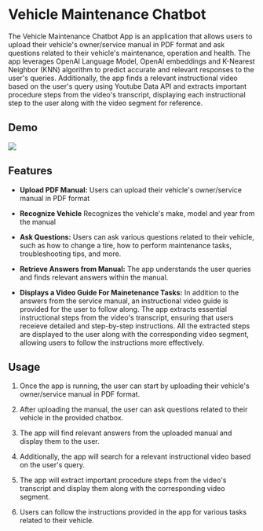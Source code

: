 # Vehicle Maintenance Chatbot

The Vehicle Maintenance Chatbot App is an application that allows users to upload their vehicle's owner/service manual in PDF format and ask questions related to their vehicle's maintenance, operation and health. The app leverages OpenAI Language Model, OpenAI embeddings and K-Nearest Neighbor (KNN) algorithm to predict accurate and relevant responses to the user's queries. Additionally, the app finds a relevant instructional video based on the user's query using Youtube Data API and extracts important procedure steps from the video's transcript, displaying each instructional step to the user along with the video segment for reference.

## Demo

[![](https://github.com/MuneebAnsari/vehicle-maintenance-chatbot/assets/22268574/63bc55aa-bbb0-4a3a-8732-9922a88c1d2c)](https://github.com/MuneebAnsari/vehicle-maintenance-chatbot/assets/22268574/443e16c6-f71f-44df-a198-d73589b5fbf0)

## Features

- **Upload PDF Manual:** Users can upload their vehicle's owner/service manual in PDF format

- **Recognize Vehicle** Recognizes the vehicle's make, model and year from the manual

- **Ask Questions:** Users can ask various questions related to their vehicle, such as how to change a tire, how to perform maintenance tasks, troubleshooting tips, and more.

- **Retrieve Answers from Manual:** The app understands the user queries and finds relevant answers within the manual.

- **Displays a Video Guide For Mainetenance Tasks:** In addition to the answers from the service manual, an instructional video guide is provided for the user to follow along. The app extracts essential instructional steps from the video's transcript, ensuring that users receieve detailed and step-by-step instructions.
  All the extracted steps are displayed to the user along with the corresponding video segment, allowing users to follow the instructions more effectively.

## Usage

1. Once the app is running, the user can start by uploading their vehicle's owner/service manual in PDF format.

2. After uploading the manual, the user can ask questions related to their vehicle in the provided chatbox.

3. The app will find relevant answers from the uploaded manual and display them to the user.

4. Additionally, the app will search for a relevant instructional video based on the user's query.

5. The app will extract important procedure steps from the video's transcript and display them along with the corresponding video segment.

6. Users can follow the instructions provided in the app for various tasks related to their vehicle.
